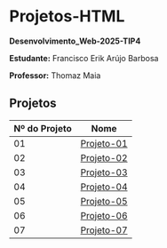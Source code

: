 # Projetos-HTML
**Desenvolvimento_Web-2025-TIP4**

**Estudante:** Francisco Erik Arújo Barbosa

**Professor:** Thomaz Maia  

## Projetos

| Nº do Projeto | Nome         |
|---------------|------------------|
| 01            | [Projeto-01](https://erik13639.github.io/Projeto-01/)   |
| 02            | [Projeto-02](https://erik13639.github.io/Projeto-02/)   |
| 03            | [Projeto-03](https://erik13639.github.io/Projeto-03/)   |
| 04            | [Projeto-04](https://erik13639.github.io/Projeto-04/)   |
| 05            | [Projeto-05](https://erik13639.github.io/Projeto-05/)   |
| 06            | [Projeto-06](https://erik13639.github.io/Projeto-06/)   |
| 07            | [Projeto-07](https://erik13639.github.io/Projeto-07/)   |
